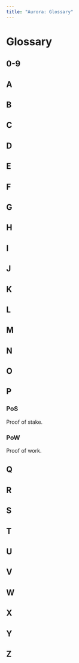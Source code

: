 ```yaml
---
title: "Aurora: Glossary"
---
```


# Glossary

## 0-9

## A

## B

## C

## D

## E

## F

## G

## H

## I

## J

## K

## L

## M

## N

## O

## P

### PoS
Proof of stake.

### PoW
Proof of work.

## Q

## R

## S

## T

## U

## V

## W

## X

## Y

## Z
